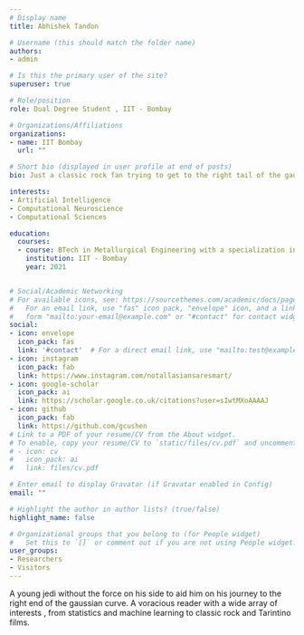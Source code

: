 ```yaml
---
# Display name
title: Abhishek Tandon

# Username (this should match the folder name)
authors:
- admin

# Is this the primary user of the site?
superuser: true

# Role/position
role: Dual Degree Student , IIT - Bombay 

# Organizations/Affiliations
organizations:
- name: IIT Bombay
  url: ""

# Short bio (displayed in user profile at end of posts)
bio: Just a classic rock fan trying to get to the right tail of the gaussian curve.

interests:
- Artificial Intelligence
- Computational Neuroscience
- Computational Sciences

education:
  courses:
  - course: BTech in Metallurgical Engineering with a specialization in Process Engineering
    institution: IIT - Bombay
    year: 2021


# Social/Academic Networking
# For available icons, see: https://sourcethemes.com/academic/docs/page-builder/#icons
#   For an email link, use "fas" icon pack, "envelope" icon, and a link in the
#   form "mailto:your-email@example.com" or "#contact" for contact widget.
social:
- icon: envelope
  icon_pack: fas
  link: '#contact'  # For a direct email link, use "mailto:test@example.org".
- icon: instagram
  icon_pack: fab
  link: https://www.instagram.com/notallasiansaresmart/
- icon: google-scholar
  icon_pack: ai
  link: https://scholar.google.co.uk/citations?user=sIwtMXoAAAAJ
- icon: github
  icon_pack: fab
  link: https://github.com/gcushen
# Link to a PDF of your resume/CV from the About widget.
# To enable, copy your resume/CV to `static/files/cv.pdf` and uncomment the lines below.
# - icon: cv
#   icon_pack: ai
#   link: files/cv.pdf

# Enter email to display Gravatar (if Gravatar enabled in Config)
email: ""

# Highlight the author in author lists? (true/false)
highlight_name: false

# Organizational groups that you belong to (for People widget)
#   Set this to `[]` or comment out if you are not using People widget.
user_groups:
- Researchers
- Visitors
---
```


A young jedi without the force on his side to aid him on his journey to the right end of the gaussian curve. A voracious reader with a wide array of interests , from statistics and machine learning to classic rock and Tarintino films.
